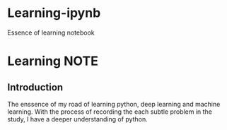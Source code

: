 # Learning-ipynb
Essence of learning notebook
# Learning NOTE 
## Introduction
The enssence of my road of learning python, deep learning and machine learning. With the process of recording the each subtle 
problem in the study, I have a deeper understanding of python.
